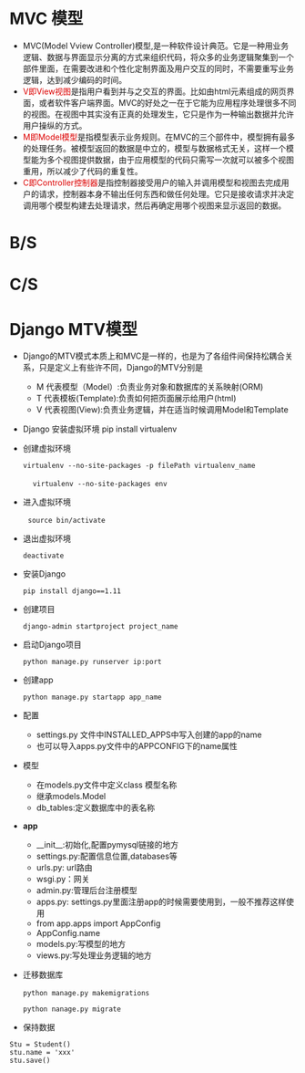 # MVC 模型
* MVC(Model Vview Controller)模型,是一种软件设计典范。它是一种用业务逻辑、数据与界面显示分离的方式来组织代码，将众多的业务逻辑聚集到一个部件里面，在需要改进和个性化定制界面及用户交互的同时，不需要重写业务逻辑，达到减少编码的时间。
* <font color="#dd0000">V即View视图</font>是指用户看到并与之交互的界面。比如由html元素组成的网页界面，或者软件客户端界面。MVC的好处之一在于它能为应用程序处理很多不同的视图。在视图中其实没有正真的处理发生，它只是作为一种输出数据并允许用户操纵的方式。
* <font color="#dd0000">M即Model模型</font>是指模型表示业务规则。在MVC的三个部件中，模型拥有最多的处理任务。被模型返回的数据是中立的，模型与数据格式无关，这样一个模型能为多个视图提供数据，由于应用模型的代码只需写一次就可以被多个视图重用，所以减少了代码的重复性。
* <font color="#dd0000">C即Controller控制器</font>是指控制器接受用户的输入并调用模型和视图去完成用户的请求，控制器本身不输出任何东西和做任何处理。它只是接收请求并决定调用哪个模型构建去处理请求，然后再确定用哪个视图来显示返回的数据。

# B/S
# C/S

# Django MTV模型
* Django的MTV模式本质上和MVC是一样的，也是为了各组件间保持松耦合关系，只是定义上有些许不同，Django的MTV分别是
	+ M 代表模型（Model）:负责业务对象和数据库的关系映射(ORM)
	+ T 代表模板(Template):负责如何把页面展示给用户(html)
	+ V 代表视图(View):负责业务逻辑，并在适当时候调用Model和Template

* Django 安装虚拟环境
    pip install virtualenv

* 创建虚拟环境
    <pre><code>virtualenv --no-site-packages -p filePath virtualenv_name</code>

    <code>virtualenv --no-site-packages env</code></pre>

* 进入虚拟环境
   <pre> <code>source bin/activate</code></pre>

* 退出虚拟环境
    <pre><code>deactivate</code></pre>

* 安装Django
    <pre><code>pip install django==1.11</code></pre>

* 创建项目
    <pre><code>django-admin startproject project_name</code></pre>

* 启动Django项目
    <pre><code>python manage.py runserver ip:port</code></pre>

* 创建app
    <pre><code>python manage.py startapp app_name</code></pre>

* 配置
    + settings.py 文件中INSTALLED_APPS中写入创建的app的name
    + 也可以导入apps.py文件中的APPCONFIG下的name属性

* 模型
    + 在models.py文件中定义class 模型名称
    + 继承models.Model
    + db_tables:定义数据库中的表名称

* __app__ 
    + \_\_init\_\_:初始化,配置pymysql链接的地方
    + settings.py:配置信息位置,databases等
    + urls.py: url路由
    + wsgi.py：网关
    + admin.py:管理后台注册模型
    + apps.py: settings.py里面注册app的时候需要使用到，一般不推荐这样使用
    + from app.apps import AppConfig
    + AppConfig.name
    + models.py:写模型的地方
    + views.py:写处理业务逻辑的地方

* 迁移数据库
    <pre><code>python manage.py makemigrations</code> </pre>
    <pre><code>python nanage.py migrate</code></pre>

* 保持数据
<pre><code>Stu = Student()
stu.name = 'xxx'
stu.save()</code></pre>